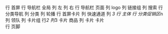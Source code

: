 行 首屏
    行 导航栏 全局
        列 左
        列 右
    行 导航栏 页面
        列 logo
        列 链接组
        列 搜索
    行 分类导航
        列 分类
        列 轮播
    行 首屏卡片
        列 快速通道
        列 *3
行 主体
    行 分类促销区*n
        列 领队
        列 卡片组
            行*2
                列*3
                    卡片 商品
                列 
                    卡片
                    卡片    
行 页脚